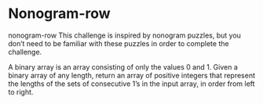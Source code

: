 ﻿# Nonogram-row
nonogram-row
This challenge is inspired by nonogram puzzles, but you don’t need to be familiar with these puzzles in order to complete the challenge.

A binary array is an array consisting of only the values 0 and 1. Given a binary array of any length, return an array of positive integers that represent the lengths of the sets of consecutive 1’s in the input array, in order from left to right.
